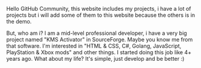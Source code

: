 Hello GitHub Community, this website includes my projects, i have a lot of projects but i will add some of them to this website because the others is in the demo.

But, who am i?
I am a mid-level professional developer, i have a very big project named "KMS Activator" in SourceForge. Maybe you know me from that software. I'm interested in "HTML & CSS, C#, Golang, JavaScript, PlayStation & Xbox mods" and other things. I started doing this job like 4+ years ago.
What about my life? It's simple, just develop and be better :)
